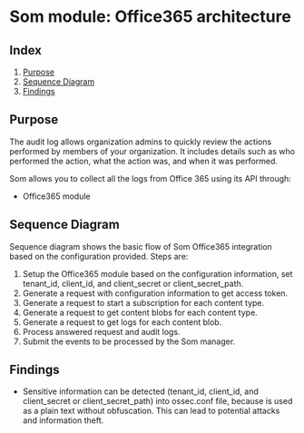 <!---
Copyright (C) 2015, Som Inc.
Created by Som, Inc. <info@som.com>.
This program is free software; you can redistribute it and/or modify it under the terms of GPLv2
-->

# Som module: Office365 architecture
## Index
1. [Purpose](#purpose)
2. [Sequence Diagram](#sequence-diagram)
3. [Findings](#findings)

## Purpose
The audit log allows organization admins to quickly review the actions performed by members of your organization. It includes details such as who performed the action, what the action was, and when it was performed. 

Som allows you to collect all the logs from Office 365 using its API through:
- Office365 module

## Sequence Diagram
Sequence diagram shows the basic flow of Som Office365 integration based on the configuration provided. Steps are:
1. Setup the Office365 module based on the configuration information, set tenant_id, client_id, and client_secret or client_secret_path.
2. Generate a request with configuration information to get access token.
3. Generate a request to start a subscription for each content type.
4. Generate a request to get content blobs for each content type.
5. Generate a request to get logs for each content blob.
6. Process answered request and audit logs.
7. Submit the events to be processed by the Som manager.


## Findings
* Sensitive information can be detected (tenant_id, client_id, and client_secret or client_secret_path) into ossec.conf file, because is used as a plain text without obfuscation. This can lead to potential attacks and information theft.

